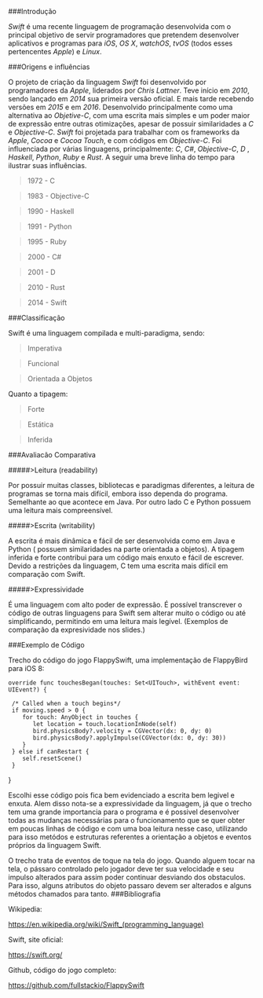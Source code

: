 ###Introdução

_Swift_ é uma recente linguagem de programação desenvolvida com o principal objetivo de servir programadores que pretendem
desenvolver aplicativos e programas para _iOS_, _OS X_, _watchOS_, _tvOS_ (todos esses pertencentes _Apple_) e _Linux_.

###Origens e influências

O projeto de criação da linguagem _Swift_ foi desenvolvido por programadores da _Apple_, liderados por _Chris Lattner_.
Teve início em _2010_, sendo lançado em _2014_ sua primeira versão oficial. E mais tarde recebendo versões em _2015_ e em _2016_. 
Desenvolvido principalmente como uma alternativa ao _Objetive-C_, com uma escrita mais simples e um poder maior de expressão 
entre outras otimizações, apesar de possuir similaridades a _C_ e _Objective-C_. _Swift_ foi projetada para trabalhar com os 
frameworks da _Apple_,  _Cocoa_ e _Cocoa Touch_, e com códigos em _Objective-C_.
Foi influenciada por várias linguagens, principalmente:  _C_, _C#_,  _Objective-C_, _D_ , _Haskell_, _Python_,  _Ruby_ e _Rust_. 
A seguir uma breve linha do tempo para ilustrar suas influências.

>1972 - C

>1983 - Objective-C

>1990 - Haskell 

>1991 - Python

>1995 - Ruby

>2000 - C# 

>2001 - D

>2010 - Rust

>2014 - Swift

###Classificação

Swift é uma linguagem compilada e multi-paradigma, sendo:

>Imperativa

>Funcional

>Orientada a Objetos

Quanto a tipagem:

>Forte

>Estática

>Inferida

###Avaliacão Comparativa

#####>Leitura (readability)

Por possuir muitas classes, bibliotecas e paradigmas diferentes, a leitura de programas se torna mais difícil, embora isso dependa
do programa. Semelhante ao que acontece em Java. Por outro lado C e Python possuem uma leitura mais compreensível. 

#####>Escrita (writability)

A escrita é mais dinâmica e fácil de ser desenvolvida como em Java e Python ( possuem similaridades na parte orientada a objetos). 
A tipagem inferida e forte contribui para um código mais enxuto e fácil de escrever. Devido a restrições da linguagem, C tem uma 
escrita mais difícil em comparação com Swift.

#####>Expressividade

É uma linguagem com alto poder de expressão. É possível transcrever o código de outras linguagens para Swift sem alterar muito o código
ou até simplificando, permitindo em uma leitura mais legível. (Exemplos de comparação da expresividade nos slides.)

###Exemplo de Código 

Trecho do código do jogo FlappySwift, uma implementação de FlappyBird para iOS 8:

    override func touchesBegan(touches: Set<UITouch>, withEvent event: UIEvent?) {

     /* Called when a touch begins*/
     if moving.speed > 0 {
        for touch: AnyObject in touches {
           let location = touch.locationInNode(self)
           bird.physicsBody?.velocity = CGVector(dx: 0, dy: 0)
           bird.physicsBody?.applyImpulse(CGVector(dx: 0, dy: 30))
        }
     } else if canRestart {
        self.resetScene()
     }
}  

Escolhi esse código pois fica bem evidenciado a escrita bem legivel e enxuta. Alem disso nota-se a expressividade
da linguagem, já que o trecho tem uma grande importancia para o programa e é possivel desenvolver todas as mudanças necessárias
para o funcionamento que se quer obter em poucas linhas de código e com uma boa leitura nesse caso, utilizando para isso metódos
e estruturas referentes a orientação a objetos e eventos próprios da linguagem Swift.

O trecho trata de eventos de toque na tela do jogo. Quando alguem tocar na tela, o pássaro controlado pelo jogador deve ter sua
velocidade e seu impulso alterados para assim poder continuar desviando dos obstaculos. Para isso, alguns atributos do objeto
passaro devem ser alterados e alguns métodos chamados para tanto.
###Bibliografia

Wikipedia:

https://en.wikipedia.org/wiki/Swift_(programming_language)

Swift, site oficial:

https://swift.org/

Github, código do jogo completo:

https://github.com/fullstackio/FlappySwift
